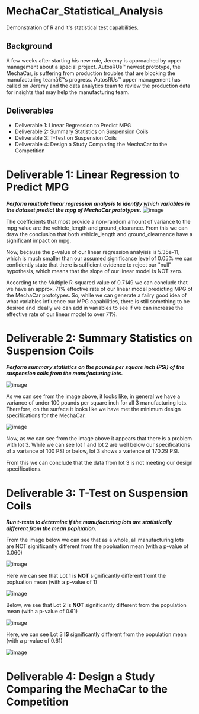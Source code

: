 # MechaCar_Statistical_Analysis
Demonstration of R and it's statistical test capabilities.

## Background
A few weeks after starting his new role, Jeremy is approached by upper management about a special project. AutosRUs™ newest prototype, the MechaCar, is suffering from production troubles that are blocking the manufacturing teamâ€™s progress. AutosRUs™ upper management has called on Jeremy and the data analytics team to review the production data for insights that may help the manufacturing team.

## Deliverables 

* Deliverable 1: Linear Regression to Predict MPG
* Deliverable 2: Summary Statistics on Suspension Coils
* Deliverable 3: T-Test on Suspension Coils
* Deliverable 4: Design a Study Comparing the MechaCar to the Competition


# Deliverable 1: Linear Regression to Predict MPG
***Perform multiple linear regression analysis to identify which variables in the dataset predict the mpg of MechaCar prototypes.***
![image](https://user-images.githubusercontent.com/93171738/159066030-97292117-8f9f-49bf-aad3-64308a49cf6c.png)

The coefficients that most provide a non-random amount of variance to the mpg value are the vehicle_length and ground_clearance. From this we can draw the conclusion that both vehicle_length and ground_clearnance have a significant impact on mpg. 
 
Now, because the p-value of our linear regression analyisis is 5.35e-11, which is much smaller than our assumed significance level of 0.05% we can confidently state that there is sufficient evidence to reject our "null" hypothesis, which means that the slope of our linear model is NOT zero. 

According to the Multiple R-squared value of 0.7149 we can conclude that we have an approx. 71% effective rate of our linear model predicting MPG of the MechaCar prototypes. So, while we can generate a failry good idea of what variables influence our MPG capabilities, there is still something to be desired and ideally we can add in variables to see if we can increase the effective rate of our linear model to over 71%. 

# Deliverable 2: Summary Statistics on Suspension Coils
***Perform summary statistics on the pounds per square inch (PSI) of the suspension coils from the manufacturing lots.***

![image](https://user-images.githubusercontent.com/93171738/159389678-4d57eca6-7033-40ad-9077-5ff2c2755c16.png)

As we can see from the image above, it looks like, in general we have a variance of under 100 pounds per square inch for all 3 manufacturing lots. Therefore, on the surface it looks like we have met the minimum design specifications for the MechaCar.

![image](https://user-images.githubusercontent.com/93171738/159817869-2ff95b82-78ca-4b91-82c8-c1f66314eafb.png)

Now, as we can see from the image above it appears that there is a problem with lot 3. While we can see lot 1 and lot 2 are well below our specifications of a variance of 100 PSI or below, lot 3 shows a varience of 170.29 PSI. 

From this we can conclude that the data from lot 3 is not meeting our design specifications. 

# Deliverable 3: T-Test on Suspension Coils
***Run t-tests to determine if the manufacturing lots are statistically different from the mean popluation.***

From the image below we can see that as a whole, all manufacturing lots are NOT significantly different from the popluation mean (with a p-value of 0.060)

![image](https://user-images.githubusercontent.com/93171738/159795311-88c6c992-2595-4d70-a0be-deb90aa0dade.png)

Here we can see that Lot 1 is **NOT** significantly different fromt the popluation mean (with a p-value of 1)

![image](https://user-images.githubusercontent.com/93171738/159817093-fc17e04e-51fd-4302-8d60-711683c94560.png)

Below, we see that Lot 2 is **NOT** significantly different from the population mean (with a p-value of 0.61)

![image](https://user-images.githubusercontent.com/93171738/159817236-4fa08e9e-14a5-4ad4-98f9-326ef9712aed.png)

Here, we can see Lot 3 **IS** significantly different from the population mean (with a p-value of 0.61)

![image](https://user-images.githubusercontent.com/93171738/159817382-4dd65db4-1792-4b7e-9978-9983401b27aa.png)

# Deliverable 4: Design a Study Comparing the MechaCar to the Competition

